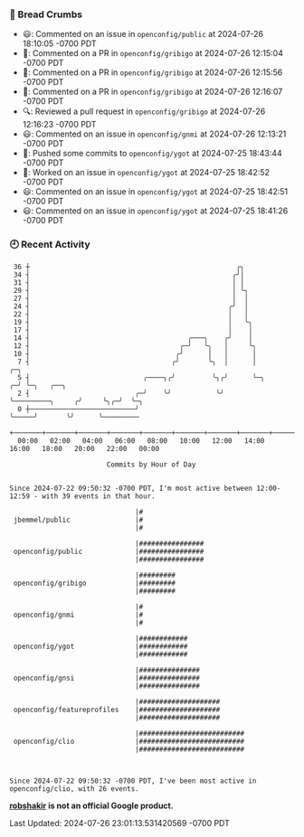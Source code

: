 ### 🍞 Bread Crumbs

 * 😃: Commented on an issue in `openconfig/public` at 2024-07-26 18:10:05 -0700 PDT
 * 💬: Commented on a PR in  `openconfig/gribigo` at 2024-07-26 12:15:04 -0700 PDT
 * 💬: Commented on a PR in  `openconfig/gribigo` at 2024-07-26 12:15:56 -0700 PDT
 * 💬: Commented on a PR in  `openconfig/gribigo` at 2024-07-26 12:16:07 -0700 PDT
 * 🔍: Reviewed a pull request in  `openconfig/gribigo` at 2024-07-26 12:16:23 -0700 PDT
 * 😃: Commented on an issue in `openconfig/gnmi` at 2024-07-26 12:13:21 -0700 PDT
 * 🚢: Pushed some commits to `openconfig/ygot` at 2024-07-25 18:43:44 -0700 PDT
 * 👀: Worked on an issue in `openconfig/ygot` at 2024-07-25 18:42:52 -0700 PDT
 * 😃: Commented on an issue in `openconfig/ygot` at 2024-07-25 18:42:51 -0700 PDT
 * 😃: Commented on an issue in `openconfig/ygot` at 2024-07-25 18:41:26 -0700 PDT

### 🕘 Recent Activity
```
 36 ┼                                                   ╭╮
 34 ┤                                                  ╭╯│
 31 ┤                                                  │ │
 29 ┤                                                  │ ╰╮
 27 ┤                                                  │  │
 24 ┤                                                 ╭╯  │
 22 ┤                                                 │   │
 19 ┤                                                 │   ╰╮
 17 ┤                                                 │    │
 14 ┤                                       ╭───╮    ╭╯    │
 12 ┤                                     ╭─╯   ╰╮   │     ╰╮
 10 ┤                                    ╭╯      │   │      │
  7 ┤                                   ╭╯       ╰╮  │      │                    ╭─╮
  5 ┤                            ╭────╮╭╯         ╰╮╭╯      ╰─╮                ╭─╯ ╰─╮   ╭──╮
  2 ┤                          ╭─╯    ╰╯           ╰╯         ╰─────────╮     ╭╯     ╰╮╭─╯  ╰─╮
  0 ┼──────────────────────────╯                                        ╰─────╯       ╰╯      ╰─────────
    +───────+───────+───────+───────+───────+───────+───────+───────+───────+───────+───────+───────+────
  00:00   02:00   04:00   06:00   08:00   10:00   12:00   14:00   16:00   18:00   20:00   22:00   00:00   

						Commits by Hour of Day


Since 2024-07-22 09:50:32 -0700 PDT, I'm most active between 12:00-12:59 - with 39 events in that hour.

```



```
                               |#
 jbemmel/public                |#
                               |#

                               |################
 openconfig/public             |################
                               |################

                               |#########
 openconfig/gribigo            |#########
                               |#########

                               |#
 openconfig/gnmi               |#
                               |#

                               |############
 openconfig/ygot               |############
                               |############

                               |###############
 openconfig/gnsi               |###############
                               |###############

                               |####################
 openconfig/featureprofiles    |####################
                               |####################

                               |##########################
 openconfig/clio               |##########################
                               |##########################



Since 2024-07-22 09:50:32 -0700 PDT, I've been most active in openconfig/clio, with 26 events.

```
**[robshakir](mailto:robjs@google.com) is not an official Google product.**  


Last Updated: 2024-07-26 23:01:13.531420569 -0700 PDT

